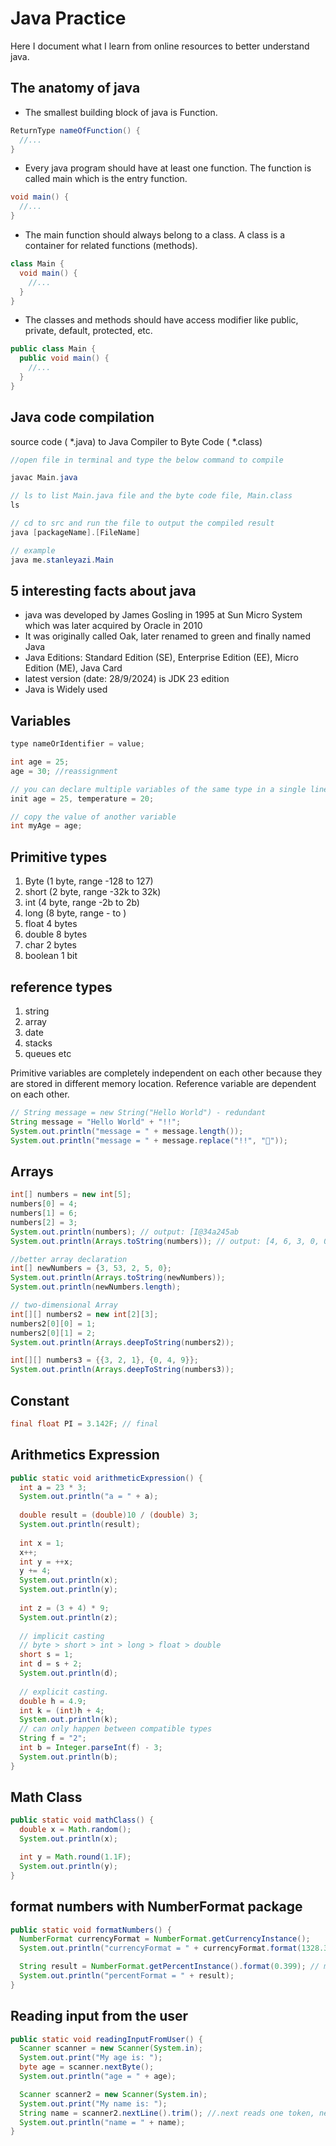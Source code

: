 # Java Practice

Here I document what I learn from online resources to better understand java.

## The anatomy of java

- The smallest building block of java is Function.
```java
ReturnType nameOfFunction() {
  //...
}
```
- Every java program should have at least one function. The function is called main which is the entry function.
```java
void main() {
  //...
}
```
- The main function should always belong to a class. A class is a container for related functions (methods).
```java
class Main {
  void main() {
    //...
  }
}
```
- The classes and methods should have access modifier like public, private, default, protected, etc. 
```java
public class Main {
  public void main() {
    //...
  }
}
```

## Java code compilation

source code ( *.java) to Java Compiler to Byte Code ( *.class)

```java
//open file in terminal and type the below command to compile

javac Main.java

// ls to list Main.java file and the byte code file, Main.class
ls

// cd to src and run the file to output the compiled result
java [packageName].[FileName]

// example 
java me.stanleyazi.Main

```

## 5 interesting facts about java

- java was developed by James Gosling in 1995 at Sun Micro System which was later acquired by Oracle in 2010
- It was originally called Oak, later renamed to green and finally named Java
- Java Editions: Standard Edition (SE), Enterprise Edition (EE), Micro Edition (ME), Java Card
- latest version (date: 28/9/2024) is JDK 23 edition
- Java is Widely used

## Variables

```java
type nameOrIdentifier = value;

int age = 25;
age = 30; //reassignment

// you can declare multiple variables of the same type in a single line (not recommended)
init age = 25, temperature = 20;

// copy the value of another variable
int myAge = age;
```

## Primitive types

1. Byte (1 byte, range -128 to 127)
2. short (2 byte, range -32k to 32k)
3. int (4 byte, range -2b to 2b)
4. long (8 byte, range - to )
5. float 4 bytes
6. double 8 bytes
7. char 2 bytes
8. boolean 1 bit

## reference types

1. string
2. array
3. date
4. stacks
5. queues etc

Primitive variables are completely independent on each other because they are stored in different memory location. 
Reference variable are dependent on each other.

```java
// String message = new String("Hello World") - redundant
String message = "Hello World" + "!!";
System.out.println("message = " + message.length());
System.out.println("message = " + message.replace("!!", "👋"));
```

## Arrays

```java
int[] numbers = new int[5];
numbers[0] = 4;
numbers[1] = 6;
numbers[2] = 3;
System.out.println(numbers); // output: [I@34a245ab
System.out.println(Arrays.toString(numbers)); // output: [4, 6, 3, 0, 0]
```
```java
//better array declaration
int[] newNumbers = {3, 53, 2, 5, 0};
System.out.println(Arrays.toString(newNumbers));
System.out.println(newNumbers.length);
```

```java
// two-dimensional Array
int[][] numbers2 = new int[2][3];
numbers2[0][0] = 1;
numbers2[0][1] = 2;
System.out.println(Arrays.deepToString(numbers2));

int[][] numbers3 = {{3, 2, 1}, {0, 4, 9}};
System.out.println(Arrays.deepToString(numbers3));
```

## Constant

```java
final float PI = 3.142F; // final
```
## Arithmetics Expression

```java
public static void arithmeticExpression() {
  int a = 23 * 3;
  System.out.println("a = " + a);
  
  double result = (double)10 / (double) 3;
  System.out.println(result);
  
  int x = 1;
  x++;
  int y = ++x;
  y += 4;
  System.out.println(x);
  System.out.println(y);
  
  int z = (3 + 4) * 9;
  System.out.println(z);
  
  // implicit casting
  // byte > short > int > long > float > double
  short s = 1;
  int d = s + 2;
  System.out.println(d);
  
  // explicit casting.
  double h = 4.9;
  int k = (int)h + 4;
  System.out.println(k);
  // can only happen between compatible types
  String f = "2";
  int b = Integer.parseInt(f) - 3;
  System.out.println(b);
}
```

## Math Class

```java
public static void mathClass() {
  double x = Math.random();
  System.out.println(x);

  int y = Math.round(1.1F);
  System.out.println(y);
}
```

## format numbers with NumberFormat package

```java
public static void formatNumbers() {
  NumberFormat currencyFormat = NumberFormat.getCurrencyInstance();
  System.out.println("currencyFormat = " + currencyFormat.format(1328.32));

  String result = NumberFormat.getPercentInstance().format(0.399); // methods chaining
  System.out.println("percentFormat = " + result);
}
```

## Reading input from the user

```java
public static void readingInputFromUser() {
  Scanner scanner = new Scanner(System.in);
  System.out.print("My age is: ");
  byte age = scanner.nextByte();
  System.out.println("age = " + age);

  Scanner scanner2 = new Scanner(System.in);
  System.out.print("My name is: ");
  String name = scanner2.nextLine().trim(); //.next reads one token, nextLine reads all tokens in a line
  System.out.println("name = " + name);
}
```